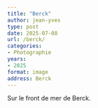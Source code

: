 ```yaml
---
title: "Berck"
author: jean-yves
type: post
date: 2025-07-08
url: /berck/
categories:
- Photographie
years:
- 2025
format: image
address: Berck
---
```

Sur le front de mer de Berck.